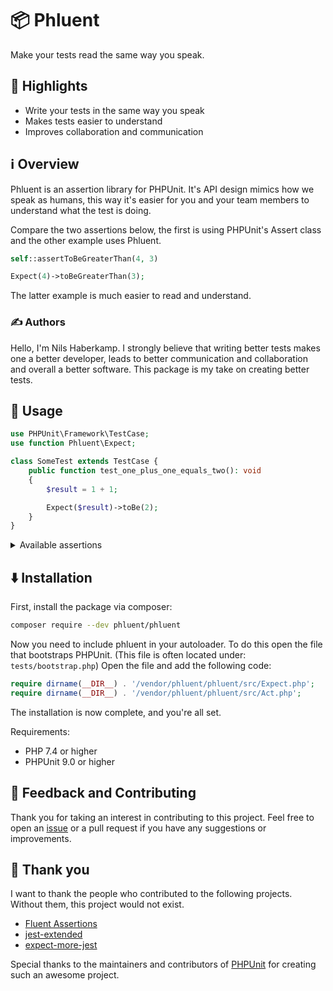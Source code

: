 # 📦 Phluent

Make your tests read the same way you speak.

## 🌟 Highlights

- Write your tests in the same way you speak
- Makes tests easier to understand
- Improves collaboration and communication


## ℹ️ Overview

Phluent is an assertion library for PHPUnit. It's API design mimics how we speak as humans, this way it's easier
for you and your team members to understand what the test is doing.

Compare the two assertions below, the first is using PHPUnit's Assert class and the other example uses Phluent.

```php
self::assertToBeGreaterThan(4, 3)
```

```php
Expect(4)->toBeGreaterThan(3);
```

The latter example is much easier to read and understand.


### ✍️ Authors

Hello, I'm Nils Haberkamp. I strongly believe that writing better tests makes one a better developer, leads to better
communication and collaboration and overall a better software. This package is my take on creating better tests.


## 🚀 Usage

```php
use PHPUnit\Framework\TestCase;
use function Phluent\Expect;

class SomeTest extends TestCase {
    public function test_one_plus_one_equals_two(): void
    {
        $result = 1 + 1;

        Expect($result)->toBe(2);
    }
}
```

<details>
<summary>Available assertions</summary>

* toBeEmpty
* toBe
* toBeAnInteger
* toBeNegative
* toBeInBetween
* toBePositive
* toBeGreaterThan
* toBeLessThan
* toBeAFloat
* toBeLessThanOrEqual
* toBeGreaterThanOrEqual
* toBeAString
* toBeEmpty
* toStartWith
* toEndWith
* toBeABoolean
* toBeAnArray
* toBeInstanceOf
* toBeNull
* toBeFalse
* toBeTrue
* toContainAllOf
* toContainAnyOf
* toContain
* toHaveALengthOf
* toThrow
  * withMessage
* toHaveThrown
  * withMessage
</details>


## ⬇️ Installation

First, install the package via composer:

```bash
composer require --dev phluent/phluent
```

Now you need to include phluent in your autoloader. To do this open
the file that bootstraps PHPUnit. (This file is often located under: `tests/bootstrap.php`)
Open the file and add the following code:

```php
require dirname(__DIR__) . '/vendor/phluent/phluent/src/Expect.php';
require dirname(__DIR__) . '/vendor/phluent/phluent/src/Act.php';
```

The installation is now complete, and you're all set.

Requirements:

* PHP 7.4 or higher
* PHPUnit 9.0 or higher


## 💭 Feedback and Contributing

Thank you for taking an interest in contributing to this project. Feel free to open an [issue](https://github.com/Haberkamp/phluent/issues/new)
or a pull request if you have any suggestions or improvements.


## 🏅 Thank you

I want to thank the people who contributed to the following projects. Without them, this project would
not exist.

* [Fluent Assertions](https://github.com/fluentassertions/fluentassertions)
* [jest-extended](https://github.com/jest-community/jest-extended)
* [expect-more-jest](https://github.com/JamieMason/expect-more/tree/master/packages/expect-more-jest)

Special thanks to the maintainers and contributors of [PHPUnit](https://github.com/sebastianbergmann/phpunit)
for creating such an awesome project.
